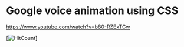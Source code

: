 # Google voice animation using CSS
https://www.youtube.com/watch?v=b80-RZExTCw

[![HitCount](http://hits.dwyl.com/ashutosh1919/truvisory.svg)]
